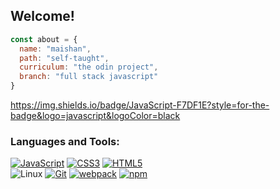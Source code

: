 <h2 align="left">Welcome!</h2>


```javascript
const about = {
  name: "maishan",
  path: "self-taught",
  curriculum: "the odin project",
  branch: "full stack javascript"
}
```
https://img.shields.io/badge/JavaScript-F7DF1E?style=for-the-badge&logo=javascript&logoColor=black
<h3 align="left">Languages and Tools:</h3>
<p dir="auto"><a target="_blank" rel="noopener noreferrer nofollow" href="https://camo.githubusercontent.com/4cc82f9f181f1ad34aeb4c5e228d391f38e12245a2c8f41c25a6a9775e57fb5f/68747470733a2f2f696d672e736869656c64732e696f2f62616467652f2d4a6176615363726970742d3333333f7374796c653d666c61742d737175617265266c6f676f3d6a617661736372697074"><img src="https://camo.githubusercontent.com/4cc82f9f181f1ad34aeb4c5e228d391f38e12245a2c8f41c25a6a9775e57fb5f/68747470733a2f2f696d672e736869656c64732e696f2f62616467652f2d4a6176615363726970742d3333333f7374796c653d666c61742d737175617265266c6f676f3d6a617661736372697074" alt="JavaScript" data-canonical-src="https://img.shields.io/badge/-JavaScript-333?style=flat-square&amp;logo=javascript" style="max-width: 100%;"></a>
<a target="_blank" rel="noopener noreferrer nofollow" href="https://camo.githubusercontent.com/b9f4ef8614059822c393175f53ab3fc6e35c93a72d4ad58c19148d6d5c4f078f/68747470733a2f2f696d672e736869656c64732e696f2f62616467652f2d435353332d3333333f7374796c653d666c61742d737175617265266c6f676f3d63737333266c6f676f436f6c6f723d313061306463"><img src="https://camo.githubusercontent.com/b9f4ef8614059822c393175f53ab3fc6e35c93a72d4ad58c19148d6d5c4f078f/68747470733a2f2f696d672e736869656c64732e696f2f62616467652f2d435353332d3333333f7374796c653d666c61742d737175617265266c6f676f3d63737333266c6f676f436f6c6f723d313061306463" alt="CSS3" data-canonical-src="https://img.shields.io/badge/-CSS3-333?style=flat-square&amp;logo=css3&amp;logoColor=10a0dc" style="max-width: 100%;"></a>
<a target="_blank" rel="noopener noreferrer nofollow" href="https://camo.githubusercontent.com/cd7aeb1d7bde60df4cc997570590b18e8ec7b8c0f5c75d13c89dbb6399f4fff5/68747470733a2f2f696d672e736869656c64732e696f2f62616467652f2d48544d4c352d3333333f7374796c653d666c61742d737175617265266c6f676f3d68746d6c35"><img src="https://camo.githubusercontent.com/cd7aeb1d7bde60df4cc997570590b18e8ec7b8c0f5c75d13c89dbb6399f4fff5/68747470733a2f2f696d672e736869656c64732e696f2f62616467652f2d48544d4c352d3333333f7374796c653d666c61742d737175617265266c6f676f3d68746d6c35" alt="HTML5" data-canonical-src="https://img.shields.io/badge/-HTML5-333?style=flat-square&amp;logo=html5" style="max-width: 100%;"></a><br>
<a target="_blank" rel="noopener noreferrer nofollow"><img alt="Linux" src="https://img.shields.io/badge/-Linux-333?style=flat-square&amp;logo=linux"></a>
<a target="_blank" rel="noopener noreferrer nofollow" href="https://camo.githubusercontent.com/7dcc187379d16e3cf979e006a1bd3f41c3f5053fbade4912a7d75182e2e4a4dc/68747470733a2f2f696d672e736869656c64732e696f2f62616467652f2d4769742d3333333f7374796c653d666c61742d737175617265266c6f676f3d676974"><img src="https://camo.githubusercontent.com/7dcc187379d16e3cf979e006a1bd3f41c3f5053fbade4912a7d75182e2e4a4dc/68747470733a2f2f696d672e736869656c64732e696f2f62616467652f2d4769742d3333333f7374796c653d666c61742d737175617265266c6f676f3d676974" alt="Git" data-canonical-src="https://img.shields.io/badge/-Git-333?style=flat-square&amp;logo=git" style="max-width: 100%;"></a>
<a target="_blank" rel="noopener noreferrer nofollow" href="https://camo.githubusercontent.com/8f8ce2823b90c2945117ef2daf803c1c37ede159cd69e8ef35fd7338c167b87d/68747470733a2f2f696d672e736869656c64732e696f2f62616467652f2d7765627061636b2d3333333f7374796c653d666c61742d737175617265266c6f676f3d7765627061636b"><img src="https://camo.githubusercontent.com/8f8ce2823b90c2945117ef2daf803c1c37ede159cd69e8ef35fd7338c167b87d/68747470733a2f2f696d672e736869656c64732e696f2f62616467652f2d7765627061636b2d3333333f7374796c653d666c61742d737175617265266c6f676f3d7765627061636b" alt="webpack" data-canonical-src="https://img.shields.io/badge/-webpack-333?style=flat-square&amp;logo=webpack" style="max-width: 100%;"></a>
<a target="_blank" rel="noopener noreferrer nofollow" href="https://camo.githubusercontent.com/0a9225220ecac641449059dd82e8049e8657022cda553095beac122489d72d10/68747470733a2f2f696d672e736869656c64732e696f2f62616467652f2d6e706d2d3333333f7374796c653d666c61742d737175617265266c6f676f3d6e706d"><img src="https://camo.githubusercontent.com/0a9225220ecac641449059dd82e8049e8657022cda553095beac122489d72d10/68747470733a2f2f696d672e736869656c64732e696f2f62616467652f2d6e706d2d3333333f7374796c653d666c61742d737175617265266c6f676f3d6e706d" alt="npm" data-canonical-src="https://img.shields.io/badge/-npm-333?style=flat-square&amp;logo=npm" style="max-width: 100%;"></a>
</p>
